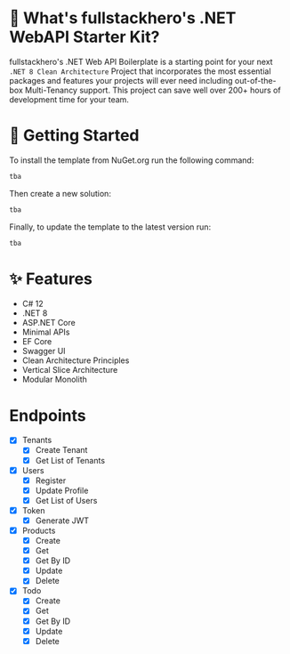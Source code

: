 # 🤔 What's fullstackhero's .NET WebAPI Starter Kit?

fullstackhero's .NET Web API Boilerplate is a starting point for your next `.NET 8 Clean Architecture` Project that incorporates the most essential packages and features your projects will ever need including out-of-the-box Multi-Tenancy support. This project can save well over 200+ hours of development time for your team.

# 🎉 Getting Started

To install the template from NuGet.org run the following command:

```bash
tba
```

Then create a new solution:

```bash
tba
```

Finally, to update the template to the latest version run:

```bash
tba
```

# ✨ Features

- C# 12
- .NET 8
- ASP.NET Core
- Minimal APIs
- EF Core
- Swagger UI
- Clean Architecture Principles
- Vertical Slice Architecture
- Modular Monolith

# Endpoints

- [x] Tenants
  - [x] Create Tenant
  - [x] Get List of Tenants
- [x] Users
  - [x] Register
  - [x] Update Profile
  - [x] Get List of Users
- [x] Token
  - [x] Generate JWT
- [x] Products
  - [x] Create
  - [x] Get
  - [x] Get By ID
  - [x] Update
  - [x] Delete
- [x] Todo
  - [x] Create
  - [x] Get
  - [x] Get By ID
  - [x] Update
  - [x] Delete
